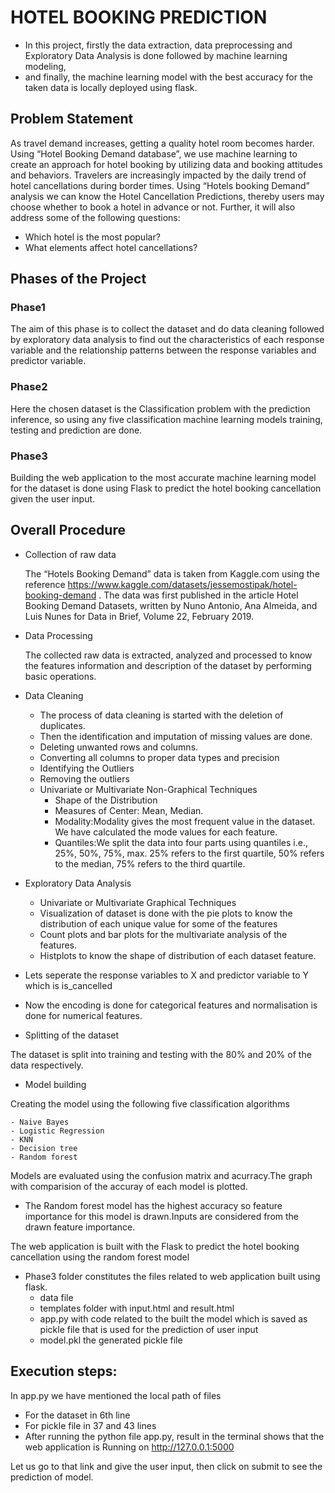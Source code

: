# HOTEL BOOKING PREDICTION
- In this project, firstly the data extraction, data preprocessing and Exploratory Data Analysis is done followed by machine learning modeling,
- and finally, the machine learning model with the best accuracy for the taken data is locally deployed using flask.

## Problem Statement
As travel demand increases, getting a quality hotel room becomes harder. Using “Hotel Booking Demand database”, we use machine learning to 
create an approach for hotel booking by utilizing data and booking attitudes and behaviors. Travelers are increasingly impacted by the daily 
trend of hotel cancellations during border times. Using “Hotels booking Demand” analysis we can know the Hotel Cancellation Predictions, thereby
users may choose whether to book a hotel
in advance or not. Further, it will also address some of the following questions:
- Which hotel is the most popular?
- What elements affect hotel cancellations?

## Phases of the Project
### Phase1

The aim of this phase is to collect the dataset and do data cleaning followed by exploratory data analysis to find out the characteristics of each
response variable and the relationship patterns between the response variables and predictor variable.

### Phase2

Here the chosen dataset is the Classification problem with the prediction inference, so using any five classification machine learning models training,
testing and prediction are done.

### Phase3

Building the web application to the most accurate machine learning model for the dataset is done using Flask to predict the hotel booking cancellation 
given the user input.

## Overall Procedure

- Collection of raw data

  The “Hotels Booking Demand” data is taken from Kaggle.com using the reference https://www.kaggle.com/datasets/jessemostipak/hotel-booking-demand .
  The data was first published in the article Hotel Booking Demand Datasets, written by Nuno Antonio, Ana Almeida, and Luis Nunes for Data in Brief,
  Volume 22, February 2019.


- Data Processing
  
  The collected raw data is extracted, analyzed and processed to know the features information and description of the dataset by performing basic operations.

- Data Cleaning
    - The process of data cleaning is started with the deletion of duplicates.
    - Then the identification and imputation of missing values are done.
    - Deleting unwanted rows and columns.
    - Converting all columns to proper data types and precision
    - Identifying the Outliers
    - Removing the outliers 
    - Univariate or Multivariate Non-Graphical Techniques
      - Shape of the Distribution
      - Measures of Center: Mean, Median.
      - Modality:Modality gives the most frequent value in the dataset. We have calculated the mode 
values for each feature.
      - Quantiles:We split the data into four parts using quantiles i.e., 25%, 50%, 75%, max. 
25% refers to the first quartile, 50% refers to the median, 75% refers to the third quartile.

- Exploratory Data Analysis
    - Univariate or Multivariate Graphical Techniques
    - Visualization of dataset is done with the pie plots to know the distribution of each unique value for some of the features
    - Count plots and bar plots for the multivariate analysis of the features.
    - Histplots to know the shape of distribution of each dataset feature.

- Lets seperate the response variables to X and predictor variable to Y which is is_cancelled
- Now the encoding is done for categorical features  and normalisation is done for numerical features.

- Splitting of the dataset
  
The dataset is split into training and testing with the 80% and 20% of the data respectively.
- Model building
  
Creating the model using the following five classification algorithms
    
    - Naive Bayes
    - Logistic Regression
    - KNN
    - Decision tree
    - Random forest
  
Models are evaluated using the confusion matrix and acurracy.The graph with comparision of the accuray of each model is plotted.

- The Random forest model has the highest accuracy so feature importance for this model is drawn.Inputs are considered from the drawn feature importance.

The web application is built with the Flask to predict the hotel booking cancellation using the random forest model 

- Phase3 folder constitutes the files related to web application built using flask.
    - data file
    - templates folder with input.html and result.html
    - app.py with code related to the built the model which is saved as pickle file that is used for the prediction of user input
    - model.pkl the generated pickle file

## Execution steps:

In app.py we have mentioned the local path of files
- For the dataset in 6th line 
- For pickle file in 37 and 43 lines
- After running the python file app.py, result in the terminal shows that the web application is
Running on http://127.0.0.1:5000

Let us go to that link and give the user input, then click on submit to see the prediction of model.
